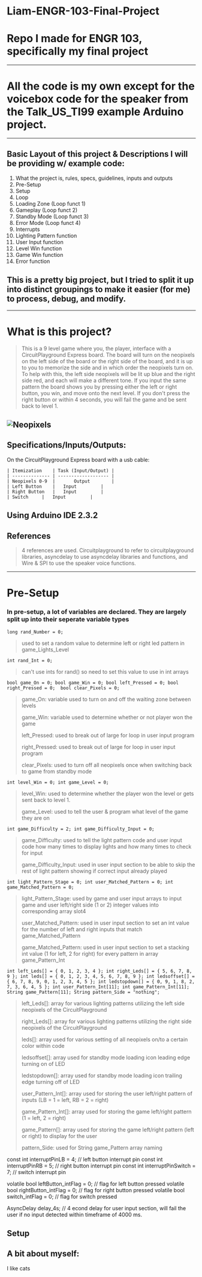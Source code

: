 # Liam-ENGR-103-Final-Project
# Repo I made for ENGR 103, specifically my final project
---
# All the code is my own except for the voicebox code for the speaker from the Talk_US_TI99 example Arduino project.
---
## Basic Layout of this project & Descriptions I will be providing w/ example code:
1. What the project is, rules, specs, guidelines, inputs and outputs
2. Pre-Setup
3. Setup
4. Loop
5. Loading Zone (Loop funct 1)
6. Gameplay (Loop funct 2)
7. Standby Mode (Loop funct 3)
8. Error Mode (Loop funct 4)
9. Interrupts
10. Lighting Pattern function
11. User Input function
12. Level Win function
13. Game Win function
14. Error function

## This is a pretty big project, but I tried to split it up into distinct groupings to make it easier (for me) to process, debug, and modify.
---
# What is this project?
> This is a 9 level game where you, the player, interface with a CircuitPlayground Express board. The board will turn on the neopixels on the left side of the board or the right side of the board, and it is up to you to memorize the side and in which order the neopixels turn on. To help with this, the left side neopixels will be lit up blue and the right side red, and each will make a different tone. If you input the same pattern the board shows you by pressing either the left or right button, you win, and move onto the next level. If you don't press the right button or within 4 seconds, you will fail the game and be sent back to level 1.

![Neopixels](https://cdn-learn.adafruit.com/assets/assets/000/034/012/large1024/circuit_playground_neoorder.jpg)
---
## Specifications/Inputs/Outputs:
On the CircuitPlayground Express board with a usb cable:

	| Itemization	 | Task (Input/Output) | 
 	| -------------- | ------------------- | 
	| Neopixels 0-9  |       Output        |
	| Left Button    | 	 Input         |
	| Right Button   |	 Input         |
 	| Switch 	 |	 Input         |
  Using Arduino IDE 2.3.2
---
## References
> 4 references are used. Circuitplayground to refer to circuitplayground libraries, asyncdelay to use asyncdelay libraries and functions, and Wire & SPI to use the speaker voice functions.
---
# Pre-Setup
### In pre-setup, a lot of variables are declared. They are largely split up into their seperate variable types

`
long rand_Number = 0;
`
> used to set a random value to determine left or right led pattern in game_Lights_Level

`
int rand_Int = 0;
`
>  can't use ints for rand() so need to set this value to use in int arrays

`
bool game_On = 0;
bool game_Win = 0;
bool left_Pressed = 0;
bool right_Pressed = 0; 
bool clear_Pixels = 0;
`
> game_On: variable used to turn on and off the waiting zone between levels
> 
> game_Win: variable used to determine whether or not player won the game
> 
> left_Pressed: used to break out of large for loop in user input program
> 
> right_Pressed: used to break out of large for loop in user input program
> 
> clear_Pixels: used to turn off all neopixels once when switching back to game from standby mode
> 

`
int level_Win = 0; int game_Level = 0;
`
> level_Win: used to determine whether the player won the level or gets sent back to level 1.
> 
> game_Level: used to tell the user & program what level of the game they are on
> 

`
int game_Difficulty = 2;
int game_Difficulty_Input = 0;
`
> game_Difficulty: used to tell the light pattern code and user input code how many times to display lights and how many times to check for input
> 
> game_Difficulty_Input: used in user input section to be able to skip the rest of light pattern showing if correct input already played
> 


`
int light_Pattern_Stage = 0;
int user_Matched_Pattern = 0;
int game_Matched_Pattern = 0;
`
> light_Pattern_Stage: used by game and user input arrays to input game and user left/right side (1 or 2) integer values into corresponding array slot4
> 
> user_Matched_Pattern: used in user input section to set an int value for the number of left and right inputs that match game_Matched_Pattern
> 
> game_Matched_Pattern: used in user input section to set a stacking int value (1 for left, 2 for right) for every pattern in array game_Pattern_Int
> 

`
int left_Leds[] = { 0, 1, 2, 3, 4 };
int right_Leds[] = { 5, 6, 7, 8, 9 };
int leds[] = { 0, 1, 2, 3, 4, 5, 6, 7, 8, 9 };
int ledsoffset[] = { 6, 7, 8, 9, 0, 1, 2, 3, 4, 5 };
int ledstopdown[] = { 0, 9, 1, 8, 2, 7, 3, 6, 4, 5 };
int user_Pattern_Int[11];
int game_Pattern_Int[11];
String game_Pattern[11];
String pattern_Side = "nothing";
`
> left_Leds[]: array for various lighting patterns utilizing the left side neopixels of the CircuitPlayground
>
> right_Leds[]: array for various lighting patterns utilizing the right side neopixels of the CircuitPlayground
>
> leds[]: array used for various setting of all neopixels on/to a certain color within code
>
> ledsoffset[]: array used for standby mode loading icon leading edge turning on of LED
>
> ledstopdown[]: array used for standby mode loading icon trailing edge turning off of LED
> 
> user_Pattern_Int[]: array used for storing the user left/right pattern of inputs (LB = 1 = left, RB = 2 = right)
>
> game_Pattern_Int[]: array used for storing the game left/right pattern (1 = left, 2 = right)
>
> game_Pattern[]: array used for storing the game left/right pattern (left or right) to display for the user
>
> pattern_Side: used for String game_Pattern array naming


const int interruptPinLB = 4;      // left button interrupt pin
const int interruptPinRB = 5;      // right button interrupt pin
const int interruptPinSwitch = 7;  // switch interrupt pin

volatile bool leftButton_intFlag = 0;   // flag for left button pressed
volatile bool rightButton_intFlag = 0;  // flag for right button pressed
volatile bool switch_intFlag = 0;       // flag for switch pressed

AsyncDelay delay_4s;  // 4 econd delay for user input section, will fail the user if no input detected within timeframe of 4000 ms.

## Setup

## A bit about myself:
I like cats
